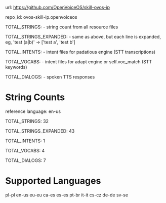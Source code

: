 
url: https://github.com/OpenVoiceOS/skill-ovos-ip

repo_id: ovos-skill-ip.openvoiceos

TOTAL_STRINGS:  - string count from all resource files

TOTAL_STRINGS_EXPANDED: - same as above, but each line is expanded, eg, 'test (a|b)' -> ['test a', 'test b']

TOTAL_INTENTS: - intent files for padatious engine (STT transcriptions)

TOTAL_VOCABS: - intent files for adapt engine or self.voc_match (STT keywords)

TOTAL_DIALOGS: - spoken TTS responses


# String Counts

reference language: en-us

TOTAL_STRINGS: 32  

TOTAL_STRINGS_EXPANDED: 43  

TOTAL_INTENTS: 1  

TOTAL_VOCABS: 4  

TOTAL_DIALOGS: 7  

# Supported Languages

pl-pl
en-us
eu-eu
ca-es
es-es
pt-br
it-it
cs-cz
de-de
sv-se
